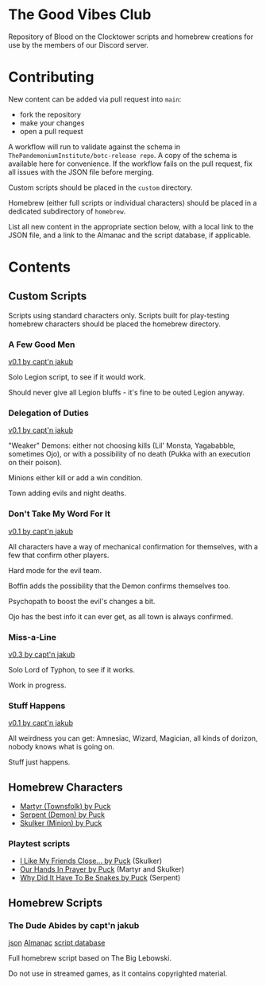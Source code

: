 # The Good Vibes Club

Repository of Blood on the Clocktower scripts and homebrew creations for use by the members of our Discord server.

# Contributing

New content can be added via pull request into `main`:
* fork the repository
* make your changes
* open a pull request

A workflow will run to validate against the schema in `ThePandemoniumInstitute/botc-release repo`. A copy of the schema is available here for convenience. If the workflow fails on the pull request, fix all issues with the JSON file before merging.

Custom scripts should be placed in the `custom` directory. 

Homebrew (either full scripts or individual characters) should be placed in a dedicated subdirectory of `homebrew`.

List all new content in the appropriate section below, with a local link to the JSON file, and a link to the Almanac and the script database, if applicable.

# Contents

## Custom Scripts

Scripts using standard characters only. Scripts built for play-testing homebrew characters should be placed the homebrew directory.

### A Few Good Men

[v0.1 by capt'n jakub](custom/A_Few_Good_Men.json)

Solo Legion script, to see if it would work.

Should never give all Legion bluffs - it's fine to be outed Legion anyway.

### Delegation of Duties

[v0.1 by capt'n jakub](custom/Delegation_of_Duties.json)

"Weaker" Demons: either not choosing kills (Lil' Monsta, Yagababble, sometimes Ojo), or with a possibility of no death (Pukka with an execution on their poison).

Minions either kill or add a win condition.

Town adding evils and night deaths.

### Don't Take My Word For It

[v0.1 by capt'n jakub](custom/Dont_Take_My_Word_For_It.json)

All characters have a way of mechanical confirmation for themselves, with a few that confirm other players.

Hard mode for the evil team.

Boffin adds the possibility that the Demon confirms themselves too.

Psychopath to boost the evil's changes a bit.

Ojo has the best info it can ever get, as all town is always confirmed.

### Miss-a-Line

[v0.3 by capt'n jakub](custom/Miss-a-Line.json)

Solo Lord of Typhon, to see if it works.

Work in progress.

### Stuff Happens

[v0.1 by capt'n jakub](custom/Stuff_Happens.json)

All weirdness you can get: Amnesiac, Wizard, Magician, all kinds of dorizon, nobody knows what is going on.

Stuff just happens.

## Homebrew Characters

* [Martyr (Townsfolk) by Puck](homebrew/characters/martyr.json)
* [Serpent (Demon) by Puck](homebrew/characters/serpent.json)
* [Skulker (Minion) by Puck](homebrew/characters/skulker.json)

### Playtest scripts

* [I Like My Friends Close... by Puck](homebrew/I_Like_My_Friends_Close.json) (Skulker)
* [Our Hands In Prayer by Puck](homebrew/Our_Hands_In_Prayer.json) (Martyr and Skulker)
* [Why Did It Have To Be Snakes by Puck](homebrew/Why_Did_It_Have_To_Be_Snakes.json) (Serpent)

## Homebrew Scripts

### The Dude Abides by capt'n jakub

[json](homebrew/the_dude_abides/the_dude_abides.json)
[Almanac](https://www.bloodstar.xyz/p/captn_jakub/thedudeabides/almanac.html)
[script database](https://botc-scripts.azurewebsites.net/script/6594)

Full homebrew script based on The Big Lebowski.

Do not use in streamed games, as it contains copyrighted material.